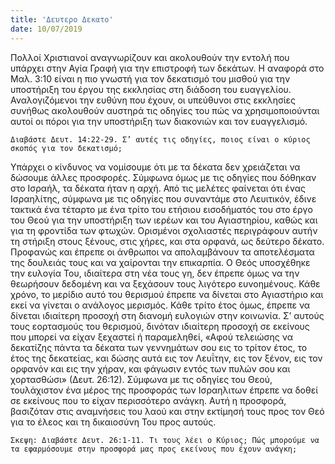 ```yaml
---
title: 'Δευτερο Δεκατο'
date: 10/07/2019
---
```


Πολλοί Χριστιανοί αναγνωρίζουν και ακολουθούν την εντολή που υπάρχει στην Αγία Γραφή για την επιστροφή των δεκάτων. Η αναφορά στο Μαλ. 3:10 είναι η πιο γνωστή για τον δεκατισμό του μισθού για την υποστήριξη του έργου της εκκλησίας στη διάδοση του ευαγγελίου. Αναλογιζόμενοι την ευθύνη που έχουν, οι υπεύθυνοι στις εκκλησίες συνήθως ακολουθούν αυστηρά τις οδηγίες του πώς να χρησιμοποιούνται αυτοί οι πόροι για την υποστήριξη των διακονιών και τον ευαγγελισμό.

`Διαβάστε Δευτ. 14:22-29. Σ’ αυτές τις οδηγίες, ποιος είναι ο κύριος σκοπός για τον δεκατισμό;`

Υπάρχει ο κίνδυνος να νομίσουμε ότι με τα δέκατα δεν χρειάζεται να δώσουμε άλλες προσφορές. Σύμφωνα όμως με τις οδηγίες που δόθηκαν στο Ισραήλ, τα δέκατα ήταν η αρχή. Από τις μελέτες φαίνεται ότι ένας Ισραηλίτης, σύμφωνα με τις οδηγίες που συναντάμε στο Λευιτικόν, έδινε τακτικά ένα τέταρτο με ένα τρίτο του ετήσιου εισοδήματός του στο έργο του Θεού για την υποστήριξη των ιερέων και του Αγιαστηρίου, καθώς και για τη φροντίδα των φτωχών. Ορισμένοι σχολιαστές περιγράφουν αυτήν τη στήριξη στους ξένους, στις χήρες, και στα ορφανά, ως δεύτερο δέκατο. Προφανώς και έπρεπε οι άνθρωποι να απολαμβάνουν τα αποτελέσματα της δουλειάς τους και να χαίρονται την επικαρπία. Ο Θεός υποσχέθηκε την ευλογία Του, ιδιαίτερα στη νέα τους γη, δεν έπρεπε όμως να την θεωρήσουν δεδομένη και να ξεχάσουν τους λιγότερο ευνοημένους. Κάθε χρόνο, το μερίδιο αυτό του θερισμού έπρεπε να δίνεται στο Αγιαστήριο και εκεί να γίνεται ο ανάλογος μερισμός. Κάθε τρίτο έτος όμως, έπρεπε να δίνεται ιδιαίτερη προσοχή στη διανομή ευλογιών στην κοινωνία. Σ’ αυτούς τους εορτασμούς του θερισμού, δινόταν ιδιαίτερη προσοχή σε εκείνους που μπορεί να είχαν ξεχαστεί ή παραμεληθεί, «Αφού τελειώσης να δεκατίζης πάντα τα δέκατα των γεννημάτων σου εις το τρίτον έτος, το έτος της δεκατείας, και δώσης αυτά εις τον Λευΐτην, εις τον ξένον, εις τον ορφανόν και εις την χήραν, και φάγωσιν εντός των πυλών σου και χορτασθώσι» (Δευτ. 26:12). Σύμφωνα με τις οδηγίες του Θεού, τουλάχιστον ένα μέρος της προσφοράς των Ισραηλιτων έπρεπε να δοθεί σε εκείνους που το είχαν περισσότερο ανάγκη. Αυτή η προσφορά, βασιζόταν στις αναμνήσεις του λαού και στην εκτίμησή τους προς τον Θεό για το έλεος και τη δικαιοσύνη Του προς αυτούς.

`Σκεψη: Διαβάστε Δευτ. 26:1-11. Τι τους λέει ο Κύριος; Πώς μπορούμε να τα εφαρμόσουμε στην προσφορά μας προς εκείνους που έχουν ανάγκη;`